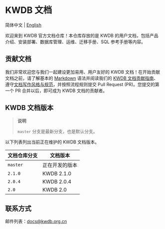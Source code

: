 # KWDB 文档

简体中文 | [English](./README.en.md)

欢迎来到 KWDB 官方文档仓库！本仓库存放的是 KWDB 的用户文档，包括产品介绍、安装部署、数据库管理、运维、迁移手册、SQL 参考手册等内容。

## 贡献文档

我们非常欢迎您与我们一起建设更加易用、用户友好的 KWDB 文档！在开始贡献文档之前，请了解基本的 [Markdown](https://www.markdownguide.org/basic-syntax/) 语法并阅读我们的 [KWDB 文档贡献指南](./CONTRIBUTING.md)、遵守[文档写作风格与规范](./style-guide.md)，并按照流程规则提交 Pull Request (PR)。您提交的第一个 PR 合并以后，即可成为 KWDB 文档的贡献者。

## KWDB 文档版本

> **说明**
>
> `master` 分支是最新分支，也是默认分支。

以下列表列出当前正在维护的 KWDB 文档版本。

| 文档仓库分支       | 文档版本              |
| ----------------- | ---------------------- |
| `master`            | 正在开发的版本  |
| `2.1.0`            | KWDB 2.1.0   |
| `2.0.4`            | KWDB 2.0.4   |
| `2.0`            | KWDB 2.0   |

## 联系方式

邮件列表：docs@kwdb.org.cn